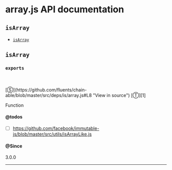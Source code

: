 # array.js API documentation

<!-- div class="toc-container" -->

<!-- div -->

## `isArray`
* <a href="#isArray"  data-meta="exports"  data-call="exports"  data-category="Methods"  data-description="Function"  data-name="isArray"  data-todos="https github com facebook immutable js blob master src utils isArrayLike js"  data-all="meta exports call exports category Methods description Function name isArray member see notes todos https github com facebook immutable js blob master src utils isArrayLike js n klassProps" >`isArray`</a>

<!-- /div -->

<!-- /div -->

<!-- div class="doc-container" -->

<!-- div -->

## `isArray`

<!-- div -->

<h3 id="isArray" data-member="" data-category="Methods" data-name="isArray"><code>exports</code></h3>
<br>
<br>
[&#x24C8;](https://github.com/fluents/chain-able/blob/master/src/deps/is/array.js#L8 "View in source") [&#x24C9;][1]

Function


#### @todos 

- [ ] https://github.com/facebook/immutable-js/blob/master/src/utils/isArrayLike.js
 

#### @Since
3.0.0

---

<!-- /div -->

<!-- /div -->

<!-- /div -->

 [1]: #isarray "Jump back to the TOC."
